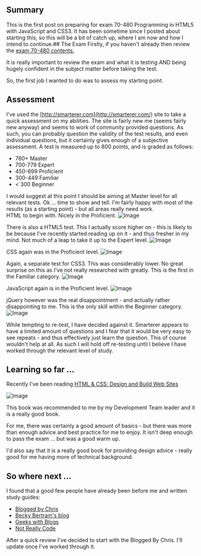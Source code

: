 ## Summary
This is the first post on preparing for exam 70-480 Programming in HTML5 with JavaScript and CSS3.
It has been sometime since I posted about starting this, so this will be a bit of catch up, where I am now and how I intend to continue.## The Exam
Firstly, if you haven't already then review the [exam 70-480 contents.](http://www.microsoft.com/learning/en/us/Exam.aspx?ID=70-480)

It is really important to review the exam and what it is testing AND being hugely confident in the subject matter before taking the test.

So, the first job I wanted to do was to assess my starting point.

## Assessment
I've used the [http://smarterer.com](http://smarterer.com/) site to take a quick assessment on my abilities.  The site is fairly new me (seems fairly new anyway) and seems to work of community provided questions.
As such, you can probably question the validity of the test results, and even individual questions, but it certainly gives enough of a subjective assessment.  A test is measured up to 800 points,  and is graded as follows:

* 780+ Master
* 700-779 Expert
* 450-699 Proficient
* 300-449 Familiar
* &lt; 300 Beginner

I would suggest at this point I should be aiming at Master level for all relevant tests.
Ok ... time to show and tell.  I'm fairly happy with most of the results (as a starting point) - but all areas really need work.  
HTML to begin with.  Nicely in the Proficient.
![Image](/media/blog/70-480-day-1/html.png)

There is also a HTML5 test.  This I actually score higher on - this is likely to be because I've recently started reading up on it - and thus fresher in my mind.  Not much of a leap to take it up to the Expert level.
![Image](/media/blog/70-480-day-1/html5.png)

CSS again was in the Proficient level.
![Image](/media/blog/70-480-day-1/css.png)

Again, a separate test for CSS3.  This was considerably lower.  No great surprise on this as I've not really researched with greatly.  This is the first in the Familiar category.
![Image](/media/blog/70-480-day-1/CSS3.png)

JavaScript again is in the Proficient level.
![Image](/media/blog/70-480-day-1/Javascript.png)

jQuery however was the real disappointment - and actually rather disappointing to me.  This is the only skill within the Beginner category.
![Image](/media/blog/70-480-day-1/jQuery.png)


While tempting to re-test, I have decided against it.  Smarterer appears to have a limited amount of questions and I fear that it would be very easy to see repeats - and thus effectively just learn the question.  This of course wouldn't help at all.
As such I will hold off re-testing until I believe I have worked through the relevant level of study.
## Learning so far ...
Recently I've been reading [HTML &amp; CSS: Design and Build Web Sites](http://www.amazon.co.uk/HTML-CSS-Design-Build-Sites/dp/1118008189/ref=sr_1_1?s=books&amp;ie=UTF8&amp;qid=1353343608&amp;sr=1-1)

![Image](/media/blog/70-480-day-1/htmlandcss.jpg)

This book was recommended to me by my Development Team leader and it is a really good book.

For me, there was certainly a good amount of basics - but there was more than enough advice and best practice for me to enjoy.  It isn't deep enough to pass the exam ... but was a good warm up.

I'd also say that it is a really good book for providing design advice - really good for me having more of technical background.

## So where next ...
I found that a good few people have already been before me and written study guides:
* [Blogged by Chris](http://www.bloggedbychris.com/2012/09/19/microsoft-exam-70-480-study-guide/)
* [Becky Bertram's blog](http://blog.beckybertram.com/Lists/Exam%2070480%20Study%20Guide/AllItems.aspx)
* [Geeks with Blogs](http://geekswithblogs.net/WTFNext/archive/2012/10/08/exam-70-480-study-material-programming-in-html5-with-javascript-and.aspx)
* [Not Really Code](http://www.notreallycode.com/2012/08/26/preparing-for-70-480/)

After a quick review I've decided to start with the Blogged By Chris.
I'll update once I've worked through it.
